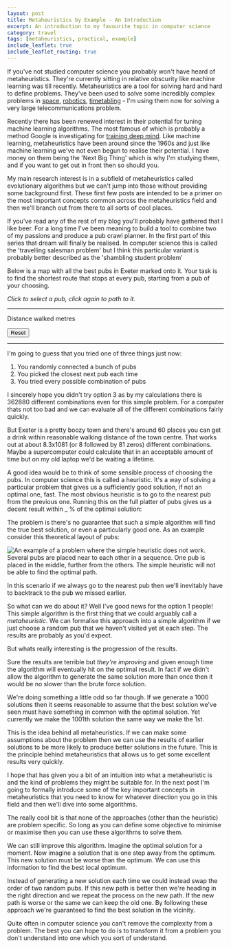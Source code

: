 ```yaml
---
layout: post
title: Metaheuristics by Example - An Introduction
excerpt: An introduction to my favourite topic in computer science
category: travel
tags: [metaheuristics, practical, example]
include_leaflet: true
include_leaflet_routing: true
---
```


If you've not studied computer science you probably won't have heard of metaheuristics. They're currently sitting in relative obscurity like machine learning was till recently. Metaheuristics are a tool for solving hard and hard to define problems. They've been used to solve some incredibly complex problems in [space](https://www.nasa.gov/centers/ames/research/technology-onepagers/evolvable_systems.html), [robotics](https://hackaday.com/2016/03/14/making-dumb-robots-evolve/), [timetabling](https://arxiv.org/pdf/cs/0510091.pdf) - I'm using them now for solving a very large telecommunications problem.

Recently there has been renewed interest in their potential for tuning machine learning algorithms. The most famous of which is probably a method Google is investigating for [training deep mind](https://deepmind.com/blog/population-based-training-neural-networks/). Like machine learning, metaheuristics have been around since the 1960s and just like machine learning we've not even begun to realise their potential. I have money on them being the 'Next Big Thing' which is why I'm studying them, and if you want to get out in front then so should you.

My main research interest is in a subfield of metaheuristics called evolutionary algorithms but we can't jump into those without providing some background first. These first few posts are intended to be a primer on the most important concepts common across the metaheuristics field and then we'll branch out from there to all sorts of cool places.

If you've read any of the rest of my blog you'll probably have gathered that I like beer. For a long time I've been meaning to build a tool to combine two of my passions and produce a pub crawl planner. In the first part of this series that dream will finally be realised. In computer science this is called the 'travelling salesman problem' but I think this particular variant is probably better described as the 'shambling student problem'

Below is a map with all the best pubs in Exeter marked onto it. Your task is to find the shortest route that stops at every pub, starting from a pub of your choosing. 

*Click to select a pub, click again to path to it.*

<hr>
<p>
    Distance walked <span id="dist"></span> metres
</p>
<div class="map hide_routes" id="exeter_pub_map"></div>

<input type="Button" onclick="reset()" value="Reset">
<hr>

<script>
    var pub_map = L.map('exeter_pub_map', {
        maxZoom: 20,
        minZoom: 14
    })

    pub_map.setView([50.726774,-3.528914], 15);

    L.tileLayer('https://api.tiles.mapbox.com/v4/{id}/{z}/{x}/{y}.png?access_token={accessToken}', {
        attribution: 'Map data &copy; <a href="http://openstreetmap.org">OpenStreetMap</a> contributors, <a href="http://creativecommons.org/licenses/by-sa/2.0/">CC-BY-SA</a>, Imagery © <a href="http://mapbox.com">Mapbox</a>',
        id: 'mapbox.streets',
        accessToken: 'pk.eyJ1Ijoiam9lYmlsbGluZ3NsZXkiLCJhIjoiY2o5djYzdDNnMWhxMjJ2cG9iYzZmZzl5MyJ9.hOoHCtzze8-YCBodh8tkFQ'
    }).addTo(pub_map);

    var control = L.Routing.control({
        draggableWaypoints: false,
        routeWhileDragging: false
    }).addTo(pub_map);

    control.hide();

    pubs = [
        {
            title: "The Imperial",
            coordinates: L.latLng(50.7302616, -3.5420546),
        },
        {
            title: "Mill on the Exe",
            coordinates: L.latLng(50.7220074,-3.5404234),
        },
        {
            title: "The Chevalier Inn",
            coordinates: L.latLng(50.7226647,-3.5350497),
        },
        {
            title: "The Angel",
            coordinates: L.latLng(50.7247973,-3.5341429),
        },
        {
            title: "Black Horse",
            coordinates: L.latLng(50.7252184,-3.5315411)
        },
        {
            title: "The Globe",
            coordinates: L.latLng(50.7288359,-3.5279128)
        },
        {
            title: "Stoke Arms",
            coordinates: L.latLng(50.7310101,-3.5279378)
        },
        {
            title: "Ram Bar",
            coordinates: L.latLng(50.735416,-3.536568)
        },
        {
            title: "Victoria Inn",
            coordinates: L.latLng(50.7334461,-3.5246085)
        }
    ]

    pubs = [
        {
            title: "The Imperial",
            coordinates: L.latLng(50.7302616, -3.5420546),
        },
        {
            title: "Mill on the Exe",
            coordinates: L.latLng(50.7220074,-3.5404234),
        },
        {
            title: "The Chevalier Inn",
            coordinates: L.latLng(50.7226647,-3.5350497),
        },
        {
            title: "The Angel",
            coordinates: L.latLng(50.7247973,-3.5341429),
        },
        {
            title: "Black Horse",
            coordinates: L.latLng(50.7252184,-3.5315411)
        },
        {
            title: "The Globe",
            coordinates: L.latLng(50.7288359,-3.5279128)
        },
        {
            title: "Stoke Arms",
            coordinates: L.latLng(50.7310101,-3.5279378)
        },
        {
            title: "Ram Bar",
            coordinates: L.latLng(50.735416,-3.536568)
        },
        {
            title: "Victoria Inn",
            coordinates: L.latLng(50.7334461,-3.5246085)
        }
    ]

    reset();

    var osrm = L.Routing.osrmv1();
    var path_markers = []
    var route; 

    for (var i = 0; i < pubs.length; i++) {
        var marker = L.marker(pubs[i].coordinates);
        marker.bindTooltip(pubs[i].title);
        marker.id = i;

        marker.on('click', function(e) {
            var pub = pubs[this.id];

            if(pub.selected) 
                return;

            var waypoint = new L.Routing.Waypoint(pubs[this.id].coordinates);
            path_markers.push(waypoint);

            osrm.route(path_markers, function(err, routes) {
                if(routes == null)
                    return

                document.getElementById("dist").textContent 
                    = Math.round(routes[0].summary.totalDistance);

                if(pub_map.hasLayer(route))
                    pub_map.removeLayer(route);
                
                route = L.Routing.line(routes[0]);
                route.addTo(pub_map);
            });

            pub.selected = true;
        });

        marker.addTo(pub_map);
    }

    function reset() {
        for (var i = 0; i < pubs.length; i++) {
            pubs[i].selected = false;
            path_markers = [];

            if(pub_map.hasLayer(route))
                pub_map.removeLayer(route);
        }

        document.getElementById("dist").textContent = 0;
    }
</script>

I'm going to guess that you tried one of three things just now:

1. You randomly connected a bunch of pubs
2. You picked the closest next pub each time
3. You tried every possible combination of pubs

I sincerely hope you didn't try option 3 as by my calculations there is 362880 different combinations even for this simple problem. For a computer thats not too bad and we can evaluate all of the different combinations fairly quickly.



But Exeter is a pretty boozy town and there's around 60 places you can get a drink within reasonable walking distance of the town centre. That works out at about 8.3x10<supscript>81</supscript> (or 8 followed by 81 zeros) different combinations. Maybe a supercomputer could calculate that in an acceptable amount of time but on my old laptop we'd be waiting a lifetime.

A good idea would be to think of some sensible process of choosing the pubs. In computer science this is called a heuristic. It's a way of solving a particular problem that gives us a sufficiently good solution, if not an optimal one, fast. The most obvious heuristic is to go to the nearest pub from the previous one. Running this on the full platter of pubs gives us a decent result within _ % of the optimal solution:


The problem is there's no guarantee that such a simple algorithm will find the true best solution, or even a particularly good one. As an example consider this theoretical layout of pubs:

<img class="center" src = "{{ site.baseurl }}/img/MBE/greedy_trap_case.svg" alt = "An example of a problem where the simple heuristic does not work. Several pubs are placed near to each other in a sequence. One pub is placed in the middle, further from the others. The simple heuristic will not be able to find the optimal path.">

In this scenario if we always go to the nearest pub then we'll inevitably have to backtrack to the pub we missed earlier.

So what can we do about it? Well I've good news for the option 1 people! This simple algorithm is the first thing that we could arguably call a *metaheuristic*. We can formalise this approach into a simple algorithm if we just choose a random pub that we haven't visited yet at each step. The results are probably as you'd expect.

But whats really interesting is the progression of the results.

Sure the results are terrible but *they're improving* and given enough time the algorithm will eventually hit on the optimal result. In fact if we didn't allow the algorithm to generate the same solution more than once then it would be no slower than the brute force solution. 

We're doing something a little odd so far though. If we generate a 1000 solutions then it seems reasonable to assume that the best solution we've seen must have something in common with the optimal solution. Yet currently we make the 1001th solution the same way we make the 1st.

This is the idea behind all metaheuristics. If we can make some assumptions about the problem then we can use the results of earlier solutions to be more likely to produce better solutions in the future. This is the principle behind metaheuristics that allows us to get some excellent results very quickly.

I hope that has given you a bit of an intuition into what a metaheuristic is and the kind of problems they might be suitable for. In the next post I'm going to formally introduce some of the key important concepts in metaheuristics that you need to know for whatever direction you go in this field and then we'll dive into some algorithms.








The really cool bit is that none of the approaches (other than the heuristic) are problem specific. So long as you can define some objective to minimise or maximise then you can use these algorithms to solve them.

We can still improve this algorithm. Imagine the optimal solution for a moment. Now imagine a solution that is one step away from the optimum. This new solution must be worse than the optimum. We can use this information to find the best local optimum.

Instead of generating a new solution each time we could instead swap the order of two random pubs. If this new path is better then we're heading in the right direction and we repeat the process on the new path. If the new path is worse or the same we can keep the old one. By following these approach we're guaranteed to find the best solution in the vicinity.

Quite often in computer science you can't remove the complexity from a problem. The best you can hope to do is to transform it from a problem you don't understand into one which you sort of understand.